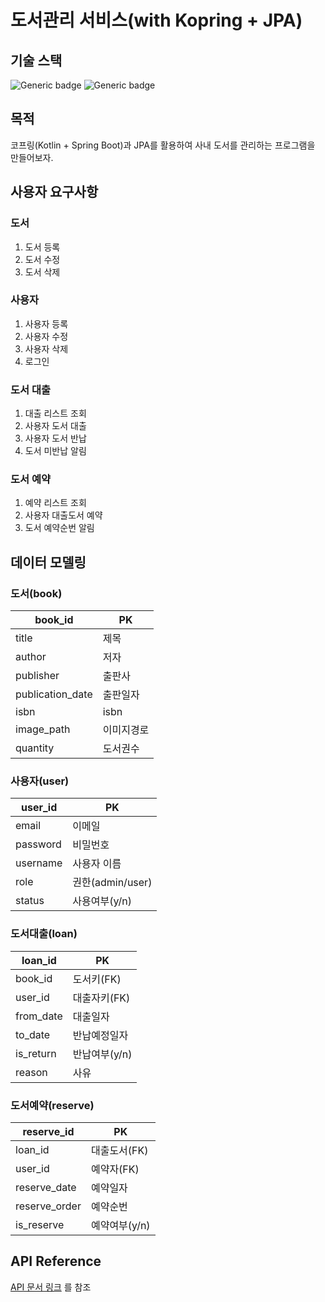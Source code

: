 # 도서관리 서비스(with Kopring + JPA)

## 기술 스택
![Generic badge](https://img.shields.io/badge/1.6.21-kotlin-7F52FF.svg)
![Generic badge](https://img.shields.io/badge/2.7.1-SpringBoot-6DB33F.svg)


## 목적

코프링(Kotlin + Spring Boot)과 JPA를 활용하여 
사내 도서를 관리하는 프로그램을 만들어보자.

## 사용자 요구사항

### 도서

1. 도서 등록
2. 도서 수정
3. 도서 삭제

### 사용자

1. 사용자 등록
2. 사용자 수정
3. 사용자 삭제
4. 로그인

### 도서 대출

1. 대출 리스트 조회
2. 사용자 도서 대출
3. 사용자 도서 반납
4. 도서 미반납 알림

### 도서 예약

1. 예약 리스트 조회
2. 사용자 대출도서 예약
3. 도서 예약순번 알림

## 데이터 모델링

### 도서(book)

| book_id | PK |
| --- | --- |
| title | 제목 |
| author | 저자 |
| publisher | 출판사 |
| publication_date | 출판일자 |
| isbn | isbn |
| image_path | 이미지경로 |
| quantity | 도서권수 |

### 사용자(user)

| user_id | PK |
| --- | --- |
| email | 이메일 |
| password | 비밀번호 |
| username | 사용자 이름 |
| role | 권한(admin/user) |
| status | 사용여부(y/n) |

### 도서대출(**loan**)

| loan_id | PK |
| --- | --- |
| book_id | 도서키(FK) |
| user_id | 대출자키(FK) |
| from_date | 대출일자 |
| to_date | 반납예정일자 |
| is_return | 반납여부(y/n) |
| reason | 사유 |

### 도서예약(reserve)
| reserve_id | PK |
| --- | --- |
| loan_id | 대출도서(FK) |
| user_id | 예약자(FK) |
| reserve_date | 예약일자 |
| reserve_order | 예약순번 |
| is_reserve | 예약여부(y/n) |


## API Reference
[API 문서 링크](https://github.com/jincrates/kotlin-workspace/blob/main/book-manager-kotlin/docs/apis/reference.md) 를 참조
